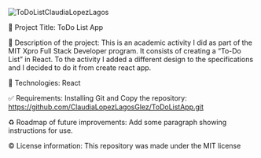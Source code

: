 ![ToDoListClaudiaLopezLagos](https://user-images.githubusercontent.com/101289219/192188373-e82be5ef-f1c5-4cdd-96a1-39d0f720336b.jpg)



📌 Project Title: 
ToDo List App

🎯 Description of the project:
This is an academic activity I did as part of the MIT Xpro Full Stack Developer program. It consists of creating a “To-Do List” in React. To the activity I added a different design to the specifications and I decided to do it from create react app.

🚀 Technologies: React

✅ Requirements: Installing Git and Copy the repository: 
https://github.com/ClaudiaLopezLagosGlez/ToDoListApp.git

♻️ Roadmap of future improvements:   Add some paragraph showing instructions for use.

©️ License information: This repository was made under the MIT license
